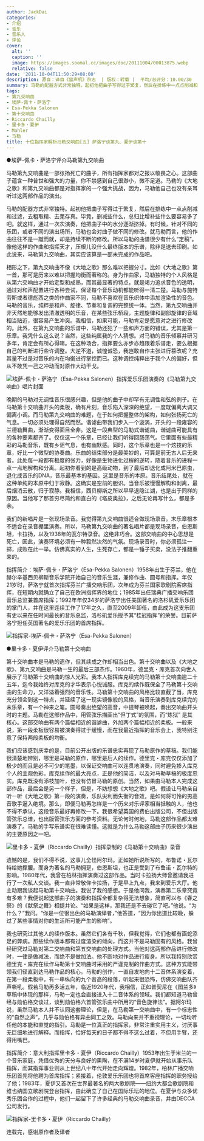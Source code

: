 ```yaml
---
author: JackDai
categories:
- 介绍
- 音乐
- 音乐人
- 评论
cover:
  alt: ''
  caption: ''
  image: https://images.soomal.cc/images/doc/20111004/00013875.webp
  relative: false
date: '2011-10-04T11:50:29+08:00'
description: 源自：译自《留声机》杂志  | 版权：转载 |  平均/总评分：10.00/30
summary: 马勒的配器方式非常独特。起初他把曲子写得过于繁复，然后在排练中一点点削减和过滤，去粗取精、去芜存真。毕竟，删减些什么，总归比增补些什么要容易多了吧。就这样，通过一次次演奏，他把曲子中的水分逐渐挤掉。有时候，针对不同的乐团，或者不同的演出场所，马勒也会对曲子……
tags:
- 第九交响曲
- 埃萨-佩卡・萨洛宁
- Esa-Pekka Salonen
- 第十交响曲
- Riccardo Chailly
- 里卡多・夏伊
- Mahler
- 马勒
title: 十位指挥家解析马勒交响曲[五] 萨洛宁谈第九、夏伊谈第十
---
```


●埃萨-佩卡・萨洛宁评介马勒第九交响曲



马勒第九交响曲是一部张扬死亡的曲子，所有指挥家都对之报以敬畏之心。这部曲子蕴含一种普世和强大的力量，你不禁感到自己很渺小，微不足道。马勒的《大地之歌》和第九交响曲都是对指挥家的一个强大挑战，因为，马勒他自己也没有亲耳听过这两部作品的演出。

马勒的配器方式非常独特。起初他把曲子写得过于繁复，然后在排练中一点点削减和过滤，去粗取精、去芜存真。毕竟，删减些什么，总归比增补些什么要容易多了吧。就这样，通过一次次演奏，他把曲子中的水分逐渐挤掉。有时候，针对不同的乐团，或者不同的演出场所，马勒也会对曲子做不同的修改。就马勒而言，他的作曲往往不是一蹴而就，却是持续不断的修改。所以马勒的曲谱很少有什么“定稿”。像他这样的作曲和指挥天才，压根儿没什么最终版本的乐谱，除非是送去印刷。如此说来，马勒第九交响曲，其实应该算是一部未完成的作品吧。

相形之下，第九交响曲不像《大地之歌》那么难以把握分寸。比如《大地之歌》第一首，那可是历来以难以把握均衡而著称的。身为作曲家，马勒独特的个人风格是从第六交响曲才开始定型和成熟，而其最显著的特点，就是竭力追求音色的透明，通过对和声配置进行各种尝试，保证每个音乐动机都能听得一清二楚。马勒与施特劳斯或者德彪西之类的作曲家不同，马勒不喜欢在音乐织体中添加渲染性的音色。马勒的音乐，纯粹是和声、旋律、节奏和复调的完整统一体。当然，第九交响曲并非天然地能够发出清澈透明的乐音，在某些弦乐桥段，主题旋律和副部旋律的音域相当贴近，很容易产生冲突。我相信，如果可能，马勒肯定是愿意对之进行修改的。此外，在第九交响曲的乐谱中，马勒还犯了一些和声方面的错误，尤其是第一乐章。我凭什么这么说？当然，这些纯属我的个人猜想。对马勒的音乐倾慕并研习多年，肯定会有所心得嘛。在这种场合，指挥要么亦步亦趋跟着乐谱走，要么根据自己的判断进行些许调整。大逆不道，诚惶诚恐，我岂敢自作主张进行篡改呢？充其量不过是对音乐的内在均衡进行掌控而已。这种调控纯粹出于我个人的偏好，但从不敢凭一己之冲动而对原作大动干戈。

![埃萨-佩卡・萨洛宁（Esa-Pekka Salonen）指挥爱乐乐团演奏的《马勒第九交响曲》唱片封面](https://images.soomal.cc/images/doc/20111004/00013876.webp)





晚期的马勒对无调性音乐很感兴趣，但是他的曲子中却罕有无调性和弦的例子。在马勒第十交响曲开头的柔板，确有片刻，音乐陷入深深的绝望，一度既偏离大调又偏离小调。而马勒第九交响曲的难题，在于如何把握整体的架构，如何张扬死亡的气息。一切必须处理得自然而然。谐谑曲带我们步入一个漩涡，开头的一段雍容的兰德勒舞曲，渐渐变得面目全非。这是一段典型的马勒式谐谑曲，谐谑曲可能具有的各种要素都齐了。仅仅这一个乐章，已经让我们听得回肠荡气。它里面有些最精彩的马勒音乐，既有乡谣气息，也有幽默感。同时，这个乐章也是一个炫技的乐章，好比一个微型的协奏曲。乐曲的结束部分是最美妙的，可算是前无古人后无来者。此处每一段都有极度的张力，好像是生物进化过程的逆转，随着音乐的进程一点一点地解构和分离。起初你看到的是高级动物，到了最后却退化成阿米巴原虫，退化成音乐的DNA，音乐最基本的基因。这里是音乐的本原。音乐结尾处，就在这种单纯的本原中归于寂静。这确实是空前的胆识。当音乐被慢慢解构和剥离，最后烟消云散，归于寂静。我相信，西贝柳斯之所以早早退隐江湖，也是出于同样的原因。当他写了那首穷尽简约和直白的《塔皮奥拉》，之后无论再写什么，都是多余。

我们的新唱片是一张现场录音。我觉得第九交响曲很适合做现场录音。末乐章根本不适合在录音棚里演奏。所以，马勒第九交响曲的著名唱片都是现场录音，伯恩斯坦，卡拉扬，以及1938年的瓦尔特录音。这绝非巧合。这部交响曲的中心思想是死亡，因此，演奏环境必须有一种毅然决然的气氛。现场录音时，你必须孤注一掷，成败在此一举。仿佛真实的人生，生死存亡，都是一锤子买卖，没法子推翻重来的。


指挥简介：埃萨-佩卡・萨洛宁（Esa-Pekka Salonen）1958年出生于芬兰，他在赫尔辛基西贝柳斯音乐学院开始自己的音乐生涯，兼修作曲、圆号和指挥。年仅21岁时，萨洛宁就首次指挥芬兰广播交响乐团，次年成为芬兰国家歌剧院客席指挥，在短期内就确立了自己在欧洲指挥界的地位；1985年出任瑞典广播交响乐团音乐总监兼首席指挥；1992年年仅34岁的萨洛宁出任美国著名的洛杉矶爱乐乐团的掌门人，并在这里连续工作了17年之久，直至2009年卸任，由此成为这支乐团有史以来在任时间最长的音乐总监，洛杉矶爱乐授予其“桂冠指挥”的荣誉。目前萨洛宁担任英国著名的爱乐乐团的首席指挥。

![指挥家-埃萨-佩卡・萨洛宁（Esa-Pekka Salonen）](https://images.soomal.cc/images/doc/20111004/00013875.webp)






●里卡多・夏伊评介马勒第十交响曲

第十交响曲本是马勒的遗作，但其续成之作却相当出色。第十交响曲以及《大地之歌》、第九交响曲是马勒一生的最后三部杰作。1960年，德里克・库克首次向世人展示了马勒第十交响曲的惊人光彩。我本人指挥库克续完的马勒第十交响曲逾二十五年，迄今我始终对库克的才华表示心悦诚服。库克的续作既保全了马勒第十交响曲的生命力，又洋溢着强烈的音乐性。马勒第十交响曲的风格比较直截了当，库克充分领会到这一特点，并延续了这一现实镜像般的风格，当音乐演奏到库克续完的末乐章，有一个神来之笔。圆号奏出绝望的高音，中提琴被唤起，奏出交响曲开头时的主题。马勒在这部作品中，用管弦乐描画出“但丁式”的氛围，而“炼狱” 是其核心。这部交响曲有两个篇幅相近的谐谑曲，外加两个篇幅相近的柔板。一般来说，第一段柔板很容易被演奏得过于缓慢，而在我最近指挥的音乐会上，我特别注意了保持两段柔板的均衡。

我们应该感到庆幸的是，目前公开出版的乐谱忠实再现了马勒原作的草稿。我们能很清楚地辨别，哪里是马勒的原作，哪里是后人的续作。德里克・库克仅仅添加了极少的而且是必不可少的笔墨，以保证交响曲可以连贯地演奏，同时避免掺入库克个人的主观色彩。库克续作的最大亮点，正是他的简洁，以及对马勒草稿的极度忠实。库克既没有添枝加叶，也没有仿冒马勒的原创。当然，如果由马勒本人完成这部作品，最后会是另一个样子，但是，不妨想想《大地之歌》吧。假设让马勒亲自听一听《大地之歌》第一段的演奏，乐队尖利而失衡的音效，是如何将可怜的男高音歌手逼入绝境。那么，即便马勒再怎样是一个历来对乐评家相当抵触的人，他也不得不承认，这段音乐最好再修改一下。我很希望英国的费伯出版公司，不但出版管弦乐总谱，也出版管弦乐方面的参考资料。无论何时何地，马勒这部作品都太难演奏了。马勒的手写乐谱实在很难读懂。这就是为什么马勒这部曲子历来很少演出的主要原因之一吧。

![里卡多・夏伊（Riccardo Chailly）指挥录制的《马勒第十交响曲》录音](https://images.soomal.cc/images/doc/20111004/00013878.webp)





遗憾的是，我们不得不说，这事儿全怪阿尔玛。正如她所说所写的，布鲁诺・瓦尔特给她撑腰。而身为著名的马勒拥趸，伯恩斯坦，也正是受到了布鲁诺・瓦尔特的影响。1980年代，我曾在柏林指挥演奏过这部作品。当时卡拉扬大师曾邀请我进行了一次私人交谈。我一直非常敬仰卡拉扬，于是早上九点，我来到爱乐大厅。他主动跟我谈起马勒第十交响曲。我说了我的感想。于是他问我，演奏第二乐章究竟有多难？我便说起这部曲子的演奏和指挥全都复杂得无法想象，简直可以与《春之祭》的《献祭之舞》相提并论。“如果是这样，那我还是不去碰它了吧。”他说。“为什么？”我问。“你是一位很出色的马勒演绎者，”他答道，“因为你出道比较晚，躲过了某些事情对你的生活所可能产生的影响”。

我也研究过其他人的续作版本。虽然它们各有千秋，但我觉得，它们也都有画蛇添足的弊病。那些续作版本都有过度渲染的倾向，而这并不是马勒固有的风格。我曾经研究过马勒对第二交响曲和第五交响曲的处理方式。当他对这两部作品进行修改时，一律是做减法，而绝不是做加法。他不断地对作品进行瘦身。所以我特别欣赏德里克・库克在续作马勒第十交响曲时采用的严谨克制的作曲方式。这种方式能带领我们径直到达马勒作品的核心。马勒的创作，一直自发地向十二音体系演变着，在第一段柔板中，有一串纵向的九个音高的段落，听起来很恐怖，仿佛交响曲队齐声嘶吼。假若马勒再多活五年，临近1920年代，我相信，正如普契尼在《图兰多》草稿中体现的那样，马勒一定也会直接进入十二音体系的领域。我们都知道马勒曾经与勋伯格交谈过，谈到勋伯格六首管弦乐曲中所用的“音色旋律法”。据阿尔玛说，虽然马勒本人并不认同这套理论，但是，在马勒第一交响曲中，有一个标志性的“自然之声”，几乎与勋伯格有异曲同工之效。马勒向来并不重视理论，一切均听任他的本能和直觉的指引。马勒是一位真正的指挥家，非常注重实用主义，讨厌事无巨细地进行解释。而指挥，恰好每天的日子都不得不这么过着，不但用手臂，还得用嘴巴。


指挥简介：意大利指挥里卡多・夏伊（Riccardo Chailly）1953年出生于米兰的一个音乐家庭，凭借优秀的天分与良好的熏陶，在不满14岁时夏伊就开始从事乐队指挥，而其指挥事业则从上世纪八十年代开始走向辉煌。1982年，柏林广播交响乐团首先将他聘为首席指挥；紧接着，伦敦爱乐乐团也将首席客座指挥的职务授给了他；1983年，夏伊又首次在世界最著名的两大歌剧院――纽约大都会歌剧院和维也纳国立歌剧院登台指挥，由此确立了自己在国际乐坛的地位。在夏伊与众多优秀乐团合作的过程中，他们一起留下了许多经典的马勒交响曲录音，并由DECCA公司发行。

![指挥家-里卡多・夏伊（Riccardo Chailly）](https://images.soomal.cc/images/doc/20111004/00013877.webp)






连载完，感谢原作者及译者